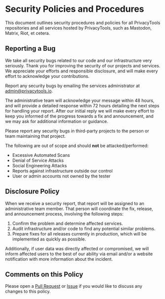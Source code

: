 # Security Policies and Procedures

This document outlines security procedures and policies for all PrivacyTools repositories and all services hosted by PrivacyTools, such as Mastodon, Matrix, Riot, et cetera.

## Reporting a Bug

We take all security bugs related to our code and our infrastructure very seriously. Thank you for improving the security of our projects and services. We appreciate your efforts and responsible disclosure, and will make every effort to acknowledge your contributions.

Report any security bugs by emailing the services administrator at [admin@privacytools.io](mailto:admin@privacytools.io).

The administrative team will acknowledge your message within 48 hours, and will provide a detailed response within 72 hours detailing the next steps for handling your report. After our initial reply we will make every effort to keep you informed of the progress towards a fix and announcement, and we may ask for additional information or guidance.

Please report any security bugs in third-party projects to the person or team maintaining that project.

The following are out of scope and should **not** be attacked/performed:

* Excessive Automated Scans
* Denial of Service Attacks
* Social Engineering Attacks
* Reports against infrastructure outside our control
* User or admin accounts not owned by the tester

## Disclosure Policy

When we receive a security report, that report will be assigned to an administrative team member. That person will coordinate the fix, release, and announcement process, involving the following steps:

1. Confirm the problem and determine affected services.
2. Audit infrastructure and/or code to find any potential similar problems.
3. Prepare fixes for all releases currently in production, which will be implemented as quickly as possible.

Additionally, if user data was directly affected or compromised, we will inform affected users to the best of our ability via email and/or a website notification with more information about the incident.

## Comments on this Policy

Please open a [Pull Request](https://github.com/privacytoolsIO/.github/pulls) or [Issue](https://github.com/privacytoolsIO/.github/issues) if you would like to discuss any changes to this policy.
